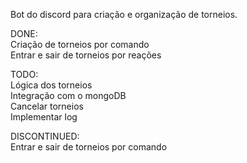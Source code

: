Bot do discord para criação e organização de torneios.

DONE:\
Criação de torneios por comando\
Entrar e sair de torneios por reações

TODO:\
Lógica dos torneios\
Integração com o mongoDB\
Cancelar torneios\
Implementar log

DISCONTINUED:\
Entrar e sair de torneios por comando

